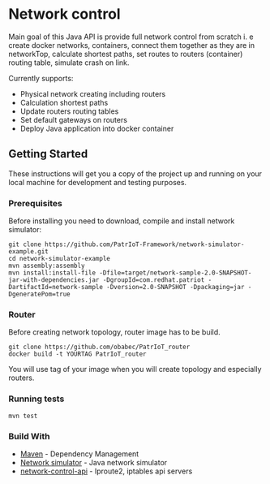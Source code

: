 # Network control

Main goal of this Java API is provide full network control from scratch i. e create docker
networks, containers, connect them together as they are in networkTop,
calculate shortest paths, set routes to routers (container) routing table, simulate 
crash on link.

Currently supports:

* Physical network creating including routers
* Calculation shortest paths
* Update routers routing tables
* Set default gateways on routers
* Deploy Java application into docker container

## Getting Started

These instructions will get you a copy of the project up
and running on your local machine for development and testing purposes.

### Prerequisites
Before installing you need to download, compile and install network simulator:
```
git clone https://github.com/PatrIoT-Framework/network-simulator-example.git
cd network-simulator-example
mvn assembly:assembly
mvn install:install-file -Dfile=target/network-sample-2.0-SNAPSHOT-jar-with-dependencies.jar -DgroupId=com.redhat.patriot -DartifactId=network-sample -Dversion=2.0-SNAPSHOT -Dpackaging=jar -DgeneratePom=true

```

### Router
Before creating network topology, router image has to be build.
```
git clone https://github.com/obabec/PatrIoT_router
docker build -t YOURTAG PatrIoT_router
```
You will use tag of your image when you will create topology and
especially routers. 


### Running tests

```
mvn test
```

### Build With

* [Maven](https://maven.apache.org/) - Dependency Management
* [Network simulator](https://github.com/PatrIoT-Framework/network-simulator-example) - Java network simulator
* [network-control-api](https://github.com/obabec/network-control-api) - Iproute2, iptables api servers

